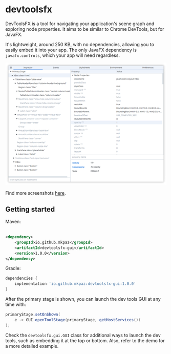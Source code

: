 # devtoolsfx

DevToolsFX is a tool for navigating your application's scene graph and exploring node properties. It aims to be similar
to Chrome DevTools, but for JavaFX.

It's lightweight, around 250 KB, with no dependencies, allowing you to easily embed it into your app. The only JavaFX
dependency is `javafx.controls`, which your app will need regardless.

<p align="center">
<img src="https://raw.githubusercontent.com/mkpaz/devtoolsfx/master/.screenshots/inspector.png" alt="inspector"/>
</p>

Find more screenshots [here](https://github.com/mkpaz/devtoolsfx/tree/master/.screenshots).

## Getting started

Maven:

```xml

<dependency>
    <groupId>io.github.mkpaz</groupId>
    <artifactId>devtoolsfx-gui</artifactId>
    <version>1.0.0</version>
</dependency>
```

Gradle:

```groovy
dependencies {
    implementation 'io.github.mkpaz:devtoolsfx-gui:1.0.0'
}
```

After the primary stage is shown, you can launch the dev tools GUI at any time with:

```java
primaryStage.setOnShown(
    e -> GUI.openToolStage(primaryStage, getHostServices())
);
```

Check the `devtoolsfx.gui.GUI` class for additional ways to launch the dev tools, such as embedding it at the top or
bottom. Also, refer to the demo for a more detailed example.
